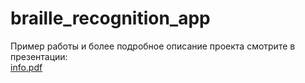 # braille_recognition_app
Пример работы и более подробное описание проекта смотрите в презентации:  
[info.pdf](./info.pdf)
